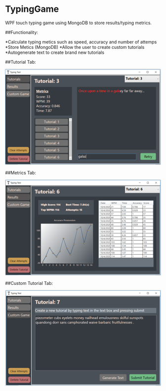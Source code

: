 # TypingGame
WPF touch typing game using MongoDB to store results/typing metrics.

##Functionality:

*Calculate typing metics such as speed, accuracy and number of attemps
*Store Metics (MongoDB)
*Allow the user to create custom tutorials
*Autogenerate text to create brand new tutorials

##Tutorial Tab:

![Image of Snake](https://github.com/peteDotNet/TypingGame/blob/master/tutorialTab1.PNG)


##Metrics Tab:

![Image of Snake](https://github.com/peteDotNet/TypingGame/blob/master/tutorialTab2.PNG)

##Custom Tutorial Tab:

![Image of Snake](https://github.com/peteDotNet/TypingGame/blob/master/tutorialTab3.PNG)
